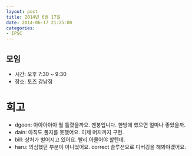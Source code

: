 ```yaml
---
layout: post
title: 2014년 6월 17일
date: 2014-06-17 21:25:00
categories:
- IPSC
---
```


## 모임

* 시간: 오후 7:30 ~ 9:30
* 장소: 토즈 강남점

# 회고

* dgoon: 아아아아아 뭘 틀렸을까요. 멘붕입니다. 한방에 했으면 얼마나 좋았을까.
* dain: 아직도 풀지를 못했어요. 이제 머지까지 구현.
* bill: 상처가 벌어지고 있어요. 빨리 아물어야 할텐데.
* haru: 의심했던 부분이 아니었어요. correct 솔루션으로 디버깅을 해봐야겠어요.

